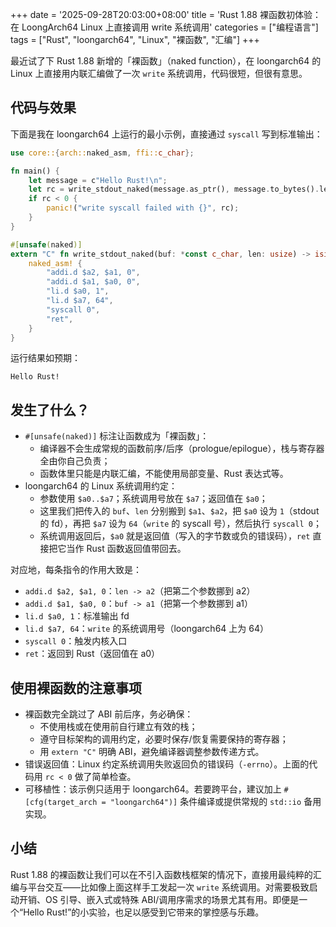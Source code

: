 +++
date = '2025-09-28T20:03:00+08:00'
title = 'Rust 1.88 裸函数初体验：在 LoongArch64 Linux 上直接调用 write 系统调用'
categories = ["编程语言"]
tags = ["Rust", "loongarch64", "Linux", "裸函数", "汇编"]
+++

最近试了下 Rust 1.88 新增的「裸函数」（naked function），在 loongarch64 的 Linux 上直接用内联汇编做了一次 `write` 系统调用，代码很短，但很有意思。

## 代码与效果

下面是我在 loongarch64 上运行的最小示例，直接通过 `syscall` 写到标准输出：

```rust
use core::{arch::naked_asm, ffi::c_char};

fn main() {
    let message = c"Hello Rust!\n";
    let rc = write_stdout_naked(message.as_ptr(), message.to_bytes().len());
    if rc < 0 {
        panic!("write syscall failed with {}", rc);
    }
}

#[unsafe(naked)]
extern "C" fn write_stdout_naked(buf: *const c_char, len: usize) -> isize {
    naked_asm! {
        "addi.d $a2, $a1, 0",
        "addi.d $a1, $a0, 0",
        "li.d $a0, 1",
        "li.d $a7, 64",
        "syscall 0",
        "ret",
    }
}
```

运行结果如预期：

```text
Hello Rust!
```

## 发生了什么？

- `#[unsafe(naked)]` 标注让函数成为「裸函数」：
  - 编译器不会生成常规的函数前序/后序（prologue/epilogue），栈与寄存器全由你自己负责；
  - 函数体里只能是内联汇编，不能使用局部变量、Rust 表达式等。
- loongarch64 的 Linux 系统调用约定：
  - 参数使用 `$a0..$a7`；系统调用号放在 `$a7`；返回值在 `$a0`；
  - 这里我们把传入的 `buf`、`len` 分别搬到 `$a1`、`$a2`，把 `$a0` 设为 `1`（stdout 的 fd），再把 `$a7` 设为 `64`（`write` 的 syscall 号），然后执行 `syscall 0`；
  - 系统调用返回后，`$a0` 就是返回值（写入的字节数或负的错误码），`ret` 直接把它当作 Rust 函数返回值带回去。

对应地，每条指令的作用大致是：

- `addi.d $a2, $a1, 0`：`len -> a2`（把第二个参数挪到 a2）
- `addi.d $a1, $a0, 0`：`buf -> a1`（把第一个参数挪到 a1）
- `li.d $a0, 1`：标准输出 fd
- `li.d $a7, 64`：`write` 的系统调用号（loongarch64 上为 64）
- `syscall 0`：触发内核入口
- `ret`：返回到 Rust（返回值在 a0）

## 使用裸函数的注意事项

- 裸函数完全跳过了 ABI 前后序，务必确保：
  - 不使用栈或在使用前自行建立有效的栈；
  - 遵守目标架构的调用约定，必要时保存/恢复需要保持的寄存器；
  - 用 `extern "C"` 明确 ABI，避免编译器调整参数传递方式。
- 错误返回值：Linux 约定系统调用失败返回负的错误码（`-errno`）。上面的代码用 `rc < 0` 做了简单检查。
- 可移植性：该示例只适用于 loongarch64。若要跨平台，建议加上 `#[cfg(target_arch = "loongarch64")]` 条件编译或提供常规的 `std::io` 备用实现。

## 小结

Rust 1.88 的裸函数让我们可以在不引入函数栈框架的情况下，直接用最纯粹的汇编与平台交互——比如像上面这样手工发起一次 `write` 系统调用。对需要极致启动开销、OS 引导、嵌入式或特殊 ABI/调用序需求的场景尤其有用。即便是一个“Hello Rust!”的小实验，也足以感受到它带来的掌控感与乐趣。
